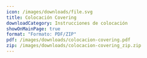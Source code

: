 ```yaml
---
icon: /images/downloads/file.svg
title: Colocación Covering
downloadCategory: Instrucciones de colocación
showOnMainPage: true
format: "Formato: PDF/ZIP"
pdf: /images/downloads/colocacion-covering.pdf
zip: /images/downloads/colocacion-covering_zip.zip
---
```

